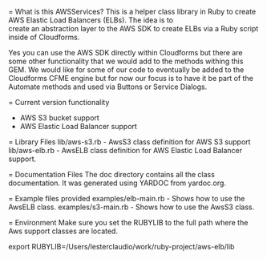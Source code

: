 = What is this AWSServices?
This is a helper class library in Ruby to create AWS Elastic Load Balancers (ELBs).  The idea is to  
create an abstraction layer to the AWS SDK to create ELBs via a Ruby script inside of Cloudforms.

Yes you can use the AWS SDK directly within Cloudforms but there are some other functionality that we would
add to the methods withing this GEM.  We would like for some of our code to eventually be added to the
Cloudforms CFME engine but for now our focus is to have it be part of the Automate methods and used via
Buttons or Service Dialogs.

= Current version functionality
- AWS S3 bucket support
- AWS Elastic Load Balancer support


= Library Files
lib/aws-s3.rb - AwsS3 class definition for AWS S3 support
lib/aws-elb.rb - AwsELB class definition for AWS Elastic Load Balancer support.

= Documentation Files
The doc directory contains all the class documentation.  It was generated using YARDOC from yardoc.org.

= Example files provided
examples/elb-main.rb - Shows how to use the AwsELB class.
examples/s3-main.rb  - Shows how to use the AwsS3 class.

= Environment
Make sure you set the RUBYLIB to the full path where the Aws support classes are located.

export RUBYLIB=/Users/lesterclaudio/work/ruby-project/aws-elb/lib

